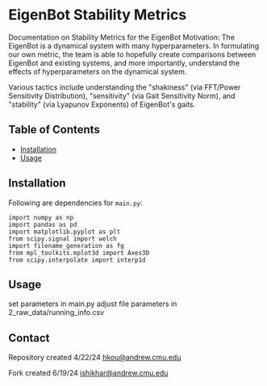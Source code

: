 # EigenBot Stability Metrics

Documentation on Stability Metrics for the EigenBot
Motivation: The EigenBot is a dynamical system with many hyperparameters. In formulating our own metric, the team is able to hopefully create comparisons between EigenBot and existing systems, and more importantly, understand the effects of hyperparameters on the dynamical system.

Various tactics include understanding the "shakiness" (via FFT/Power Sensitivity Distribution), "sensitivity" (via Gait Sensitivity Norm), and "stability" (via Lyapunov Exponents) of EigenBot's gaits.

## Table of Contents

- [Installation](#installation)
- [Usage](#usage)

## Installation

Following are dependencies for `main.py`:
```
import numpy as np
import pandas as pd
import matplotlib.pyplot as plt
from scipy.signal import welch
import filename_generation as fg
from mpl_toolkits.mplot3d import Axes3D
from scipy.interpolate import interp1d
```
## Usage
set parameters in main.py
adjust file parameters in 2_raw_data/running_info.csv


## Contact
Repository created 4/22/24
hkou@andrew.cmu.edu

Fork created 6/19/24
ishikhar@andrew.cmu.edu

